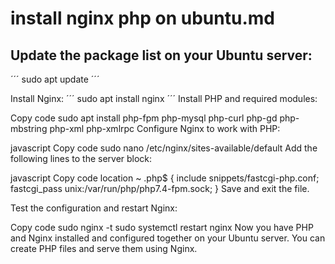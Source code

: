 # install nginx php on ubuntu.md
## Update the package list on your Ubuntu server:

´´´
sudo apt update
´´´

Install Nginx:
´´´
sudo apt install nginx
´´´
Install PHP and required modules:

Copy code
sudo apt install php-fpm php-mysql php-curl php-gd php-mbstring php-xml php-xmlrpc
Configure Nginx to work with PHP:

javascript
Copy code
sudo nano /etc/nginx/sites-available/default
Add the following lines to the server block:

javascript
Copy code
location ~ \.php$ {
    include snippets/fastcgi-php.conf;
    fastcgi_pass unix:/var/run/php/php7.4-fpm.sock;
}
Save and exit the file.

Test the configuration and restart Nginx:

Copy code
sudo nginx -t
sudo systemctl restart nginx
Now you have PHP and Nginx installed and configured together on your Ubuntu server. You can create PHP files and serve them using Nginx.
